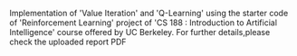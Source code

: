 Implementation of 'Value Iteration' and 'Q-Learning' using the starter code  of 'Reinforcement Learning' project 
of 'CS 188 : Introduction to Artificial Intelligence' course offered by UC Berkeley. For further details,please
check the uploaded report PDF 

